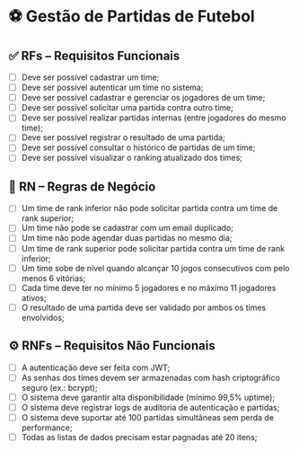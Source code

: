# ⚽ Gestão de Partidas de Futebol 

## ✅ RFs – Requisitos Funcionais

 - [ ] Deve ser possível cadastrar um time;
 - [ ] Deve ser possível autenticar um time no sistema;
 - [ ] Deve ser possível cadastrar e gerenciar os jogadores de um time;
 - [ ] Deve ser possível solicitar uma partida contra outro time;
 - [ ] Deve ser possível realizar partidas internas (entre jogadores do mesmo time);
 - [ ] Deve ser possível registrar o resultado de uma partida;
 - [ ] Deve ser possível consultar o histórico de partidas de um time;
 - [ ] Deve ser possível visualizar o ranking atualizado dos times;

## 📌 RN – Regras de Negócio

 - [ ] Um time de rank inferior não pode solicitar partida contra um time de rank superior;
 - [ ] Um time não pode se cadastrar com um email duplicado;
 - [ ] Um time não pode agendar duas partidas no mesmo dia;
 - [ ] Um time de rank superior pode solicitar partida contra um time de rank inferior;
 - [ ] Um time sobe de nível quando alcançar 10 jogos consecutivos com pelo menos 6 vitórias;
 - [ ] Cada time deve ter no mínimo 5 jogadores e no máximo 11 jogadores ativos;
 - [ ] O resultado de uma partida deve ser validado por ambos os times envolvidos;

## ⚙️ RNFs – Requisitos Não Funcionais

 - [ ] A autenticação deve ser feita com JWT;
 - [ ] As senhas dos times devem ser armazenadas com hash criptográfico seguro (ex.: bcrypt);
 - [ ] O sistema deve garantir alta disponibilidade (mínimo 99,5% uptime);
 - [ ] O sistema deve registrar logs de auditoria de autenticação e partidas;
 - [ ] O sistema deve suportar até 100 partidas simultâneas sem perda de performance;
 - [ ] Todas as listas de dados precisam estar pagnadas até 20 itens;
